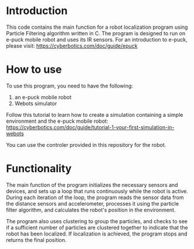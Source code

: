 # Introduction
This code contains the main function for a robot localization program using Particle Filtering algorithm written in C. The program is designed to run on e-puck mobile robot and uses its IR sensors. For an introduction to e-puck, please visit: https://cyberbotics.com/doc/guide/epuck

# How to use
To use this program, you need to have the following:

1) an e-puck mobile robot
2) Webots simulator

Follow this tutorial to learn how to create a simulation containing a simple environment and the e-puck mobile robot: https://cyberbotics.com/doc/guide/tutorial-1-your-first-simulation-in-webots

You can use the controler provided in this repository for the robot.

# Functionality

The main function of the program initializes the necessary sensors and devices, and sets up a loop that runs continuously while the robot is active. During each iteration of the loop, the program reads the sensor data from the distance sensors and accelerometer, processes it using the particle filter algorithm, and calculates the robot's position in the environment.

The program also uses clustering to group the particles, and checks to see if a sufficient number of particles are clustered together to indicate that the robot has been localized. If localization is achieved, the program stops and returns the final position.